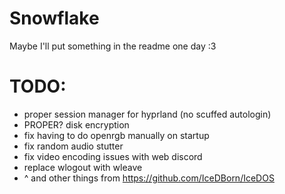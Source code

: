 # Snowflake

Maybe I'll put something in the readme one day :3

# TODO:

- proper session manager for hyprland (no scuffed autologin)
- PROPER? disk encryption
- fix having to do openrgb manually on startup
- fix random audio stutter
- fix video encoding issues with web discord
- replace wlogout with wleave
- ^ and other things from https://github.com/IceDBorn/IceDOS
